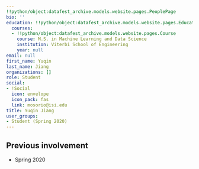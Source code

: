 ```yaml
---
!!python/object:datafest_archive.models.website.pages.PeoplePage
bio: ''
education: !!python/object:datafest_archive.models.website.pages.Education
  courses:
  - !!python/object:datafest_archive.models.website.pages.Course
    course: M.S. in Machine Learning and Data Science
    institution: Viterbi School of Engineering
    year: null
email: null
first_name: Yuqin
last_name: Jiang
organizations: []
role: Student
social:
- !Social
  icon: envelope
  icon_pack: fas
  link: mosorio@isi.edu
title: Yuqin Jiang
user_groups:
- Student (Spring 2020)
---
```



## Previous involvement

* Spring 2020

